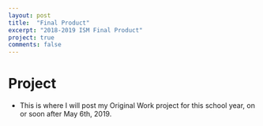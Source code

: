 ```yaml
---
layout: post
title:  "Final Product"
excerpt: "2018-2019 ISM Final Product"
project: true
comments: false
---
```


# Project

* This is where I will post my Original Work project for this school year, on or soon after May 6th, 2019.
